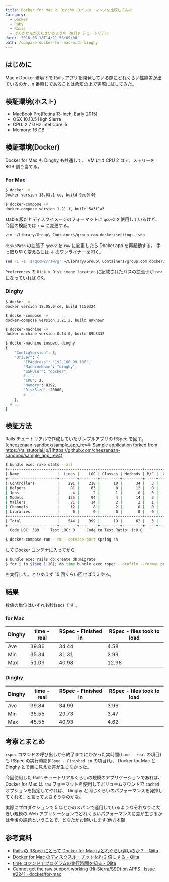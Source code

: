 ```yaml
---
title: Docker for Mac と Dinghy のパフォーマンスを比較してみた
Category:
  - Docker
  - Ruby
  - Rails
  - ぼくがかんがえたさいきょうの Rails チュートリアル
date: '2018-06-18T14:21:56+09:00'
path: /compare-docker-for-mac-with-dinghy
---
```


## はじめに

Mac x Docker 環境下で Rails アプリを開発している際にどれくらい性能差が出ているのか、n 番煎じであることは承知の上で実際に試してみた。

## 検証環境(ホスト)

- MacBook Pro(Retina 13-inch, Early 2015)
- OSX 10.13.5 High Sierra
- CPU: 2.7 GHz Intel Core i5
- Memory: 16 GB

## 検証環境(Docker)

Docker for Mac も Dinghy も共通して、 VM には CPU 2 コア、メモリーを 8GB 割り当てる。

### For Mac

```sh
$ docker -v
Docker version 18.03.1-ce, build 9ee9f40

$ docker-compose -v
docker-compose version 1.21.1, build 5a3f1a3
```

stable 版だとディスクイメージのフォーマットに `qcow2` を使用しているけど、今回の検証では `raw` に変更する。

```sh
vim ~/Library/Group\ Containers/group.com.docker/settings.json
```

`diskpPath` の拡張子 `qcow2` を `raw` に変更したら Docker.app を再起動する。
手っ取り早く変えるには ↓ のワンライナーを叩く。

```sh
sed -i -e 's/qcow2/raw/g' ~/Library/Group\ Containers/group.com.docker/settings.json
```

`Preferences` の `Disk > Disk image location` に記載されたパスの拡張子が `raw` になっていれば OK。

### Dinghy

```sh
$ docker -v
Docker version 18.05.0-ce, build f150324

$ docker-compose -v
docker-compose version 1.21.2, build unknown

$ docker-machine -v
docker-machine version 0.14.0, build 89b8332

$ docker-machine inspect dinghy
{
    "ConfigVersion": 3,
    "Driver": {
        "IPAddress": "192.168.99.100",
        "MachineName": "dinghy",
        "SSHUser": "docker",
        # ...
        "CPU": 2,
        "Memory": 8192,
        "DiskSize": 20000,
        # ...
    },
  # ...
}
```

## 検証方法

Rails チュートリアルで作成していたサンプルアプリの RSpec を回す。
[cheezenaan-sandbox/sample_app_rev4: Sample application forked from https://railstutorial.jp/](https://github.com/cheezenaan-sandbox/sample_app_rev4)

```sh
$ bundle exec rake stats --all
+----------------------+--------+--------+---------+---------+-----+-------+
| Name                 |  Lines |    LOC | Classes | Methods | M/C | LOC/M |
+----------------------+--------+--------+---------+---------+-----+-------+
| Controllers          |    291 |    218 |      10 |      34 |   3 |     4 |
| Helpers              |     81 |     63 |       0 |      12 |   0 |     3 |
| Jobs                 |      4 |      2 |       1 |       0 |   0 |     0 |
| Models               |    135 |     94 |       4 |      14 |   3 |     4 |
| Mailers              |     21 |     14 |       2 |       2 |   1 |     5 |
| Channels             |     12 |      8 |       2 |       0 |   0 |     0 |
| Libraries            |      0 |      0 |       0 |       0 |   0 |     0 |
+----------------------+--------+--------+---------+---------+-----+-------+
| Total                |    544 |    399 |      19 |      62 |   3 |     4 |
+----------------------+--------+--------+---------+---------+-----+-------+
  Code LOC: 399     Test LOC: 0     Code to Test Ratio: 1:0.0

```

```sh
$ docker-compose run --rm --service-port spring sh
```

して Docker コンテナに入ってから

```sh
$ bundle exec rails db:create db:migrate
$ for i in $(seq 1 10); do time bundle exec rspec --profile --format progress; done;
```

を実行した。とりあえず 10 回くらい回せばええやろ。

## 結果

数値の単位はいずれも秒(sec) です 。

### for Mac

| Dinghy | time - real | RSpec - Finished in | RSpec - files took to load |
| ------ | ----------- | ------------------- | -------------------------- |
| Ave    | 39.86       | 34.44               | 4.58                       |
| Min    | 35.34       | 31.31               | 2.99                       |
| Max    | 51.09       | 40.98               | 12.98                      |

### Dinghy

| Dinghy | time - real | RSpec - Finished in | RSpec - files took to load |
| ------ | ----------- | ------------------- | -------------------------- |
| Ave    | 39.84       | 34.99               | 3.96                       |
| Min    | 35.55       | 29.73               | 3.47                       |
| Max    | 45.55       | 40.93               | 4.62                       |

## 考察とまとめ

`rspec` コマンドの呼び出しから終了までにかかった実時間(`time - real` の項目)も RSpec の実行時間(`RSpec - Finished in` の項目)も、 Docker for Mac と Dinghy とで目に見えた差が生じなかった。

今回使用した Rails チュートリアルくらいの規模のアプリケーションであれば、 Docker for Mac は `raw` フォーマットを使用してボリュームマウントで `cached` オプションを指定してやれば、 Dinghy と同じくらいのパフォーマンスを発揮してくれる…と言ってよさそうなのかな。

実際にプロダクションで 5 年とかのスパンで運用しているようなそれなりに大きい規模の Web アプリケーションでどれくらいパフォーマンスに差が生じるかは今後の課題ということで、どなたかお願いします(他力本願

## 参考資料

- [Rails の RSpec にとって Docker for Mac はどれぐらい遅いのか？ - Qiita](https://qiita.com/ledsun/items/a48a3ee939bd5f7d79a8)
- [Docker for Mac のディスクスループットを約 2 倍にする - Qiita](https://qiita.com/shinespark/items/51b6b145da4772764dfb)
- [time コマンドでプログラムの実行時間を知る - Qiita](https://qiita.com/tossh/items/659e5934e52b38183200)
- [Cannot get the raw support working (Hi-Sierra/SSD) on APFS · Issue #2241 · docker/for-mac](https://github.com/docker/for-mac/issues/2241)
